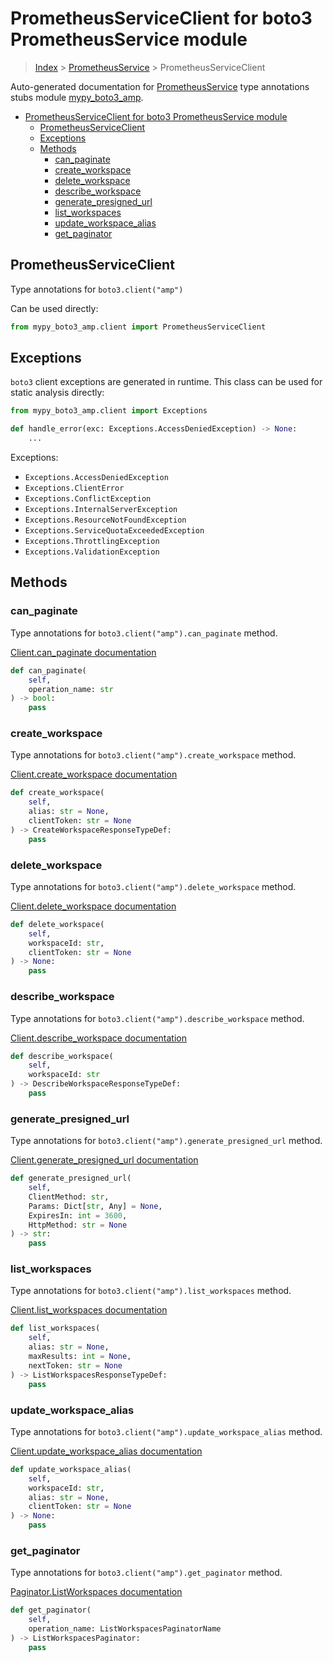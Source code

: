 # PrometheusServiceClient for boto3 PrometheusService module

> [Index](../index.md) > [PrometheusService](./index.md) > PrometheusServiceClient

Auto-generated documentation for [PrometheusService](https://boto3.amazonaws.com/v1/documentation/api/latest/reference/services/amp.html#PrometheusService)
type annotations stubs module [mypy_boto3_amp](https://pypi.org/project/mypy-boto3-amp/).

- [PrometheusServiceClient for boto3 PrometheusService module](#prometheusserviceclient-for-boto3-prometheusservice-module)
  - [PrometheusServiceClient](#prometheusserviceclient)
  - [Exceptions](#exceptions)
  - [Methods](#methods)
    - [can_paginate](#can_paginate)
    - [create_workspace](#create_workspace)
    - [delete_workspace](#delete_workspace)
    - [describe_workspace](#describe_workspace)
    - [generate_presigned_url](#generate_presigned_url)
    - [list_workspaces](#list_workspaces)
    - [update_workspace_alias](#update_workspace_alias)
    - [get_paginator](#get_paginator)

## PrometheusServiceClient

Type annotations for `boto3.client("amp")`

Can be used directly:

```python
from mypy_boto3_amp.client import PrometheusServiceClient
```

## Exceptions


`boto3` client exceptions are generated in runtime. This class can be used for static analysis directly:

```python
from mypy_boto3_amp.client import Exceptions

def handle_error(exc: Exceptions.AccessDeniedException) -> None:
    ...
```


Exceptions:

- `Exceptions.AccessDeniedException`
- `Exceptions.ClientError`
- `Exceptions.ConflictException`
- `Exceptions.InternalServerException`
- `Exceptions.ResourceNotFoundException`
- `Exceptions.ServiceQuotaExceededException`
- `Exceptions.ThrottlingException`
- `Exceptions.ValidationException`


## Methods


### can_paginate

Type annotations for `boto3.client("amp").can_paginate` method.

[Client.can_paginate documentation](https://boto3.amazonaws.com/v1/documentation/api/latest/reference/services/amp.html#PrometheusService.Client.can_paginate)

```python
def can_paginate(
    self,
    operation_name: str
) -> bool:
    pass
```

### create_workspace

Type annotations for `boto3.client("amp").create_workspace` method.

[Client.create_workspace documentation](https://boto3.amazonaws.com/v1/documentation/api/latest/reference/services/amp.html#PrometheusService.Client.create_workspace)

```python
def create_workspace(
    self,
    alias: str = None,
    clientToken: str = None
) -> CreateWorkspaceResponseTypeDef:
    pass
```

### delete_workspace

Type annotations for `boto3.client("amp").delete_workspace` method.

[Client.delete_workspace documentation](https://boto3.amazonaws.com/v1/documentation/api/latest/reference/services/amp.html#PrometheusService.Client.delete_workspace)

```python
def delete_workspace(
    self,
    workspaceId: str,
    clientToken: str = None
) -> None:
    pass
```

### describe_workspace

Type annotations for `boto3.client("amp").describe_workspace` method.

[Client.describe_workspace documentation](https://boto3.amazonaws.com/v1/documentation/api/latest/reference/services/amp.html#PrometheusService.Client.describe_workspace)

```python
def describe_workspace(
    self,
    workspaceId: str
) -> DescribeWorkspaceResponseTypeDef:
    pass
```

### generate_presigned_url

Type annotations for `boto3.client("amp").generate_presigned_url` method.

[Client.generate_presigned_url documentation](https://boto3.amazonaws.com/v1/documentation/api/latest/reference/services/amp.html#PrometheusService.Client.generate_presigned_url)

```python
def generate_presigned_url(
    self,
    ClientMethod: str,
    Params: Dict[str, Any] = None,
    ExpiresIn: int = 3600,
    HttpMethod: str = None
) -> str:
    pass
```

### list_workspaces

Type annotations for `boto3.client("amp").list_workspaces` method.

[Client.list_workspaces documentation](https://boto3.amazonaws.com/v1/documentation/api/latest/reference/services/amp.html#PrometheusService.Client.list_workspaces)

```python
def list_workspaces(
    self,
    alias: str = None,
    maxResults: int = None,
    nextToken: str = None
) -> ListWorkspacesResponseTypeDef:
    pass
```

### update_workspace_alias

Type annotations for `boto3.client("amp").update_workspace_alias` method.

[Client.update_workspace_alias documentation](https://boto3.amazonaws.com/v1/documentation/api/latest/reference/services/amp.html#PrometheusService.Client.update_workspace_alias)

```python
def update_workspace_alias(
    self,
    workspaceId: str,
    alias: str = None,
    clientToken: str = None
) -> None:
    pass
```

### get_paginator

Type annotations for `boto3.client("amp").get_paginator` method.

[Paginator.ListWorkspaces documentation](https://boto3.amazonaws.com/v1/documentation/api/latest/reference/services/amp.html#PrometheusService.Paginator.ListWorkspaces)

```python
def get_paginator(
    self,
    operation_name: ListWorkspacesPaginatorName
) -> ListWorkspacesPaginator:
    pass
```